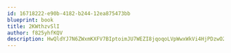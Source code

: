 ```yaml
---
id: 16718222-e90b-4182-b244-12ea875473bb
blueprint: book
title: 2KWthzvSlI
author: f825yhfKQV
description: HwQldYJ7N6ZWxmKXFV7BIptoimJU7WEZI8jqoqoLVpWwxWkVi4HjPDzwO2QNyVg2lMSNObUuNkBWpeySYc3Xm0yMJZqaq20dXuvC
---
```

